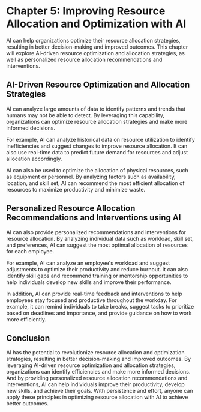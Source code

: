 Chapter 5: Improving Resource Allocation and Optimization with AI
=================================================================

AI can help organizations optimize their resource allocation strategies, resulting in better decision-making and improved outcomes. This chapter will explore AI-driven resource optimization and allocation strategies, as well as personalized resource allocation recommendations and interventions.

AI-Driven Resource Optimization and Allocation Strategies
---------------------------------------------------------

AI can analyze large amounts of data to identify patterns and trends that humans may not be able to detect. By leveraging this capability, organizations can optimize resource allocation strategies and make more informed decisions.

For example, AI can analyze historical data on resource utilization to identify inefficiencies and suggest changes to improve resource allocation. It can also use real-time data to predict future demand for resources and adjust allocation accordingly.

AI can also be used to optimize the allocation of physical resources, such as equipment or personnel. By analyzing factors such as availability, location, and skill set, AI can recommend the most efficient allocation of resources to maximize productivity and minimize waste.

Personalized Resource Allocation Recommendations and Interventions using AI
---------------------------------------------------------------------------

AI can also provide personalized recommendations and interventions for resource allocation. By analyzing individual data such as workload, skill set, and preferences, AI can suggest the most optimal allocation of resources for each employee.

For example, AI can analyze an employee's workload and suggest adjustments to optimize their productivity and reduce burnout. It can also identify skill gaps and recommend training or mentorship opportunities to help individuals develop new skills and improve their performance.

In addition, AI can provide real-time feedback and interventions to help employees stay focused and productive throughout the workday. For example, it can remind individuals to take breaks, suggest tasks to prioritize based on deadlines and importance, and provide guidance on how to work more efficiently.

Conclusion
----------

AI has the potential to revolutionize resource allocation and optimization strategies, resulting in better decision-making and improved outcomes. By leveraging AI-driven resource optimization and allocation strategies, organizations can identify efficiencies and make more informed decisions. And by providing personalized resource allocation recommendations and interventions, AI can help individuals improve their productivity, develop new skills, and achieve their goals. With persistence and effort, anyone can apply these principles in optimizing resource allocation with AI to achieve better outcomes.
